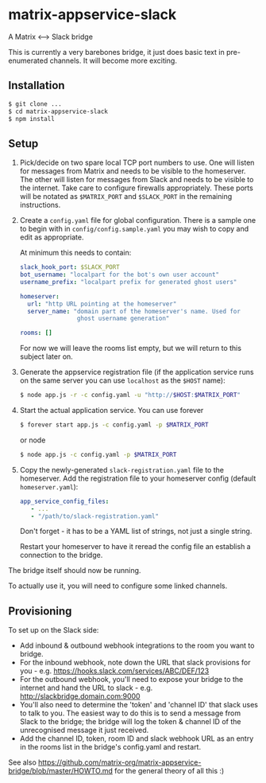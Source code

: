 # matrix-appservice-slack
A Matrix &lt;--> Slack bridge

This is currently a very barebones bridge, it just does basic text in
pre-enumerated channels. It will become more exciting.

Installation
------------

```sh
$ git clone ...
$ cd matrix-appservice-slack
$ npm install
```


Setup
-----

1. Pick/decide on two spare local TCP port numbers to use. One will listen for
   messages from Matrix and needs to be visible to the homeserver. The other
   will listen for messages from Slack and needs to be visible to the internet.
   Take care to configure firewalls appropriately. These ports will be notated
   as `$MATRIX_PORT` and `$SLACK_PORT` in the remaining instructions.

1. Create a `config.yaml` file for global configuration. There is a sample
   one to begin with in `config/config.sample.yaml` you may wish to copy and
   edit as appropriate.

   At minimum this needs to contain:

   ```yaml
   slack_hook_port: $SLACK_PORT
   bot_username: "localpart for the bot's own user account"
   username_prefix: "localpart prefix for generated ghost users"

   homeserver:
     url: "http URL pointing at the homeserver"
     server_name: "domain part of the homeserver's name. Used for
                   ghost username generation"

   rooms: []
   ```

   For now we will leave the rooms list empty, but we will return to this
   subject later on.

1. Generate the appservice registration file (if the application service runs
   on the same server you can use `localhost` as the `$HOST` name):

   ```sh
   $ node app.js -r -c config.yaml -u "http://$HOST:$MATRIX_PORT"
   ```

1. Start the actual application service. You can use forever

   ```sh
   $ forever start app.js -c config.yaml -p $MATRIX_PORT
   ```

   or node

   ```sh
   $ node app.js -c config.yaml -p $MATRIX_PORT
   ```

1. Copy the newly-generated `slack-registration.yaml` file to the homeserver.
   Add the registration file to your homeserver config (default `homeserver.yaml`):

   ```yaml
   app_service_config_files:
      - ...
      - "/path/to/slack-registration.yaml"
   ```

   Don't forget - it has to be a YAML list of strings, not just a single string.

   Restart your homeserver to have it reread the config file an establish a
   connection to the bridge.

The bridge itself should now be running.

To actually use it, you will need to configure some linked channels.


Provisioning
------------

To set up on the Slack side:
 * Add inbound & outbound webhook integrations to the room you want to bridge.
 * For the inbound webhook, note down the URL that slack provisions for you - e.g. https://hooks.slack.com/services/ABC/DEF/123
 * For the outbound webhook, you'll need to expose your bridge to the internet and hand the URL to slack - e.g. http://slackbridge.domain.com:9000
 * You'll also need to determine the 'token' and 'channel ID' that slack uses to talk to you.  The easiest way to do this is to send a message from Slack to the bridge; the bridge will log the token & channel ID of the unrecognised message it just received.
 * Add the channel ID, token, room ID and slack webhook URL as an entry in the rooms list in the bridge's config.yaml and restart.

See also https://github.com/matrix-org/matrix-appservice-bridge/blob/master/HOWTO.md for the general theory of all this :)
